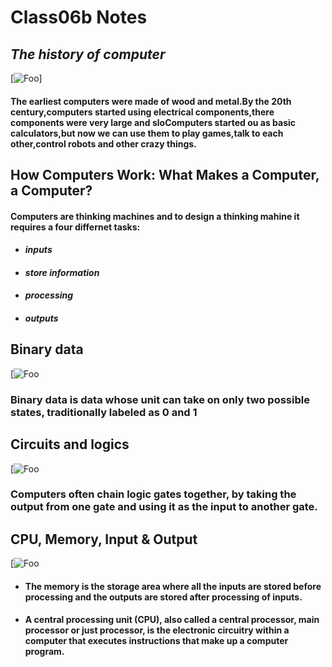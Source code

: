 # Class06b Notes #
## *The history of computer* ##

[![Foo](https://www.extremetech.com/wp-content/uploads/2011/09/Eniac-348x196.jpg)]

#### The earliest computers were made of wood and metal.By the 20th century,computers started using electrical components,there components were very large and sloComputers started ou as basic calculators,but now we can use them to play games,talk to each other,control robots and other crazy things. ###

## **How Computers Work: What Makes a Computer, a Computer?** ### 

#### Computers are thinking machines and to design a thinking mahine it requires a four differnet tasks: ####
- #### *inputs* #####
- #### *store information* ####
- #### *processing* #####
- #### *outputs* #####

## Binary data ## 

[![Foo](https://ak.picdn.net/shutterstock/videos/6007811/thumb/9.jpg)

### Binary data is data whose unit can take on only two possible states, traditionally labeled as 0 and 1 ###

## Circuits and logics ## 

[![Foo](https://upload.wikimedia.org/wikipedia/commons/thumb/c/c0/74181aluschematic.png/400px-74181aluschematic.png)


### Computers often chain logic gates together, by taking the output from one gate and using it as the input to another gate. ###

##  CPU, Memory, Input & Output ## 

[![Foo](https://upload.wikimedia.org/wikipedia/commons/2/2e/Processing2.gif)

- #### The memory is the storage area where all the inputs are stored before processing and the outputs are stored after processing of inputs. ####
- #### A central processing unit (CPU), also called a central processor, main processor or just processor, is the electronic circuitry within a computer that executes instructions that make up a computer program. ####






